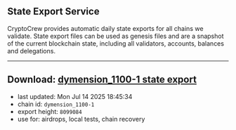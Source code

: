 ## State Export Service
CryptoCrew provides automatic daily state exports for all chains we validate. State export files can be used as genesis files and are a snapshot of the current blockchain state, including all validators, accounts, balances and delegations.

---
**Download: [dymension_1100-1 state export](https://dl-eu2.ccvalidators.com/SERVICE/dymension/dymension_1100-1_export_8099084.json)**
---

- last updated: Mon Jul 14 2025 18:45:34
- chain id: `dymension_1100-1`
- export height: `8099084`
- use for: airdrops, local tests, chain recovery
